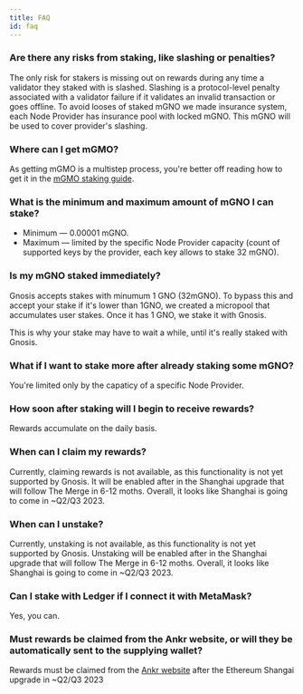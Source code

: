 ```yaml
---
title: FAQ
id: faq
---
```


### Are there any risks from staking, like slashing or penalties?
The only risk for stakers is missing out on rewards during any time a validator they staked with is slashed. 
Slashing is a protocol-level penalty associated with a validator failure if it validates an invalid transaction or goes offline.
To avoid looses of staked mGNO we made insurance system, each Node Provider has insurance pool with locked mGNO. 
This mGNO will be used to cover provider's slashing.

###  Where can I get mGMO? 
As getting mGMO is a multistep process, you're better off reading how to get it in the [mGMO staking guide](/staking/delegated-staking/ankr/stake-ankr/).

### What is the minimum and maximum amount of mGNO I can stake?
* Minimum — 0.00001 mGNO.
* Maximum — limited by the specific Node Provider capacity (count of supported keys by the provider, each key allows to stake 32 mGNO).

### Is my mGNO staked immediately?
Gnosis accepts stakes with minumum 1 GNO (32mGNO).
To bypass this and accept your stake if it's lower than 1GNO, we created a micropool that accumulates user stakes.
Once it has 1 GNO, we stake it with Gnosis.

This is why your stake may have to wait a while, until it's really staked with Gnosis.

### What if I want to stake more after already staking some mGNO?
You're limited only by the capaticy of a specific Node Provider.

### How soon after staking will I begin to receive rewards? 
Rewards accumulate on the daily basis.

### When can I claim my rewards?
Currently, claiming rewards is not available, as this functionality is not yet supported by Gnosis.
It will be enabled after in the Shanghai upgrade that will follow The Merge in 6-12 moths.
Overall, it looks like Shanghai is going to come in ~Q2/Q3 2023.

### When can I unstake?
Currently, unstaking is not available, as this functionality is not yet supported by Gnosis.
Unstaking will be enabled after in the Shanghai upgrade that will follow The Merge in 6-12 moths.
Overall, it looks like Shanghai is going to come in ~Q2/Q3 2023.

### Can I stake with Ledger if I connect it with MetaMask?
Yes, you can.

### Must rewards be claimed from the Ankr website, or will they be automatically sent to the supplying wallet?
Rewards must be claimed from the [Ankr website](https://www.ankr.com/staking/dashboard/) after the Ethereum Shangai upgrade in ~Q2/Q3 2023





